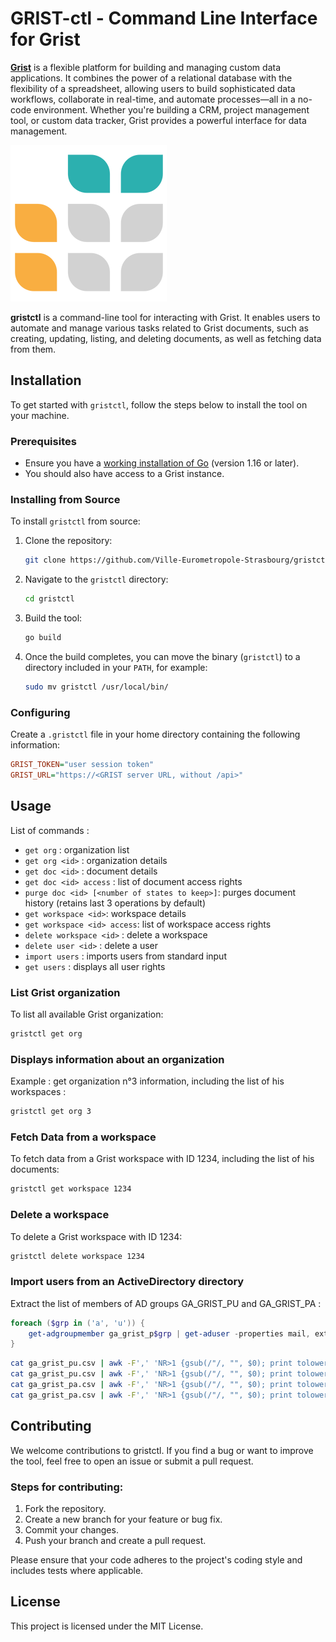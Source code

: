 # GRIST-ctl - Command Line Interface for Grist

**[Grist](https://www.getgrist.com/)** is a flexible platform for building and managing custom data applications. It combines the power of a relational database with the flexibility of a spreadsheet, allowing users to build sophisticated data workflows, collaborate in real-time, and automate processes—all in a no-code environment. Whether you're building a CRM, project management tool, or custom data tracker, Grist provides a powerful interface for data management.

![GRIST logo](grist-logo.png)

**gristctl** is a command-line tool for interacting with Grist. It enables users to automate and manage various tasks related to Grist documents, such as creating, updating, listing, and deleting documents, as well as fetching data from them.

## Installation

To get started with `gristctl`, follow the steps below to install the tool on your machine.

### Prerequisites

- Ensure you have a [working installation of Go](https://golang.org/doc/install) (version 1.16 or later).
- You should also have access to a Grist instance.

### Installing from Source

To install `gristctl` from source:

1. Clone the repository:

    ```bash
    git clone https://github.com/Ville-Eurometropole-Strasbourg/gristctl.git
    ```

2. Navigate to the `gristctl` directory:

    ```bash
    cd gristctl
    ```

3. Build the tool:

    ```bash
    go build
    ```

4. Once the build completes, you can move the binary (`gristctl`) to a directory included in your `PATH`, for example:

    ```bash
    sudo mv gristctl /usr/local/bin/
    ```

### Configuring

Create a `.gristctl` file in your home directory containing the following information:

```ini
GRIST_TOKEN="user session token"
GRIST_URL="https://<GRIST server URL, without /api>"
```

## Usage

List of commands :

- `get org` : organization list
- `get org <id>` : organization details
- `get doc <id>` : document details
- `get doc <id> access` : list of document access rights
- `purge doc <id> [<number of states to keep>]`: purges document history (retains last 3 operations by default)
- `get workspace <id>`: workspace details
- `get workspace <id> access`: list of workspace access rights
- `delete workspace <id>` : delete a workspace
- `delete user <id>` : delete a user
- `import users` : imports users from standard input
- `get users` : displays all user rights


### List Grist organization

To list all available Grist organization:

```bash
gristctl get org
```

### Displays information about an organization

Example : get organization n°3 information, including the list of his workspaces :

```bash
gristctl get org 3
```

### Fetch Data from a workspace

To fetch data from a Grist workspace with ID 1234, including the list of his documents:

```bash
gristctl get workspace 1234
```

### Delete a workspace

To delete a Grist workspace with ID 1234:

```bash
gristctl delete workspace 1234
```

### Import users from an ActiveDirectory directory

Extract the list of members of AD groups GA_GRIST_PU and GA_GRIST_PA :

```powershell
foreach ($grp in ('a', 'u')) {
    get-adgroupmember ga_grist_p$grp | get-aduser -properties mail, extensionAttribute6, extensionAttribute15 |select-object mail, extensionAttribute6, extensionAttribute15 | export-csv -Path ga_grist_p$grp.csv -NoTypeInformation -Encoding:UTF8
}
```

```bash
cat ga_grist_pu.csv | awk -F',' 'NR>1 {gsub(/"/, "", $0); print tolower($1)";3;Direction-"$2";viewers"}' | ./gristctl import users
cat ga_grist_pu.csv | awk -F',' 'NR>1 {gsub(/"/, "", $0); print tolower($1)";3;Service-"$3";viewers"}' | ./gristctl import users
cat ga_grist_pa.csv | awk -F',' 'NR>1 {gsub(/"/, "", $0); print tolower($1)";3;Direction-"$2";editors"}' | ./gristctl import users
cat ga_grist_pa.csv | awk -F',' 'NR>1 {gsub(/"/, "", $0); print tolower($1)";3;Service-"$3";editors"}' | ./gristctl import users
```

## Contributing

We welcome contributions to gristctl. If you find a bug or want to improve the tool, feel free to open an issue or submit a pull request.

### Steps for contributing:

1. Fork the repository.
2. Create a new branch for your feature or bug fix.
3. Commit your changes.
4. Push your branch and create a pull request.

Please ensure that your code adheres to the project's coding style and includes tests where applicable.

## License

This project is licensed under the MIT License.